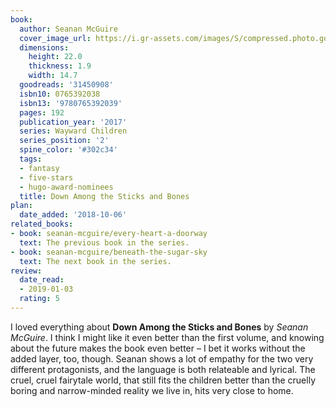 ```yaml
---
book:
  author: Seanan McGuire
  cover_image_url: https://i.gr-assets.com/images/S/compressed.photo.goodreads.com/books/1473685781l/31450908.jpg
  dimensions:
    height: 22.0
    thickness: 1.9
    width: 14.7
  goodreads: '31450908'
  isbn10: 0765392038
  isbn13: '9780765392039'
  pages: 192
  publication_year: '2017'
  series: Wayward Children
  series_position: '2'
  spine_color: '#302c34'
  tags:
  - fantasy
  - five-stars
  - hugo-award-nominees
  title: Down Among the Sticks and Bones
plan:
  date_added: '2018-10-06'
related_books:
- book: seanan-mcguire/every-heart-a-doorway
  text: The previous book in the series.
- book: seanan-mcguire/beneath-the-sugar-sky
  text: The next book in the series.
review:
  date_read:
  - 2019-01-03
  rating: 5
---
```


I loved everything about **Down Among the Sticks and Bones** by *Seanan McGuire*. I think I might like it even better
than the first volume, and knowing about the future makes the book even better – I bet it works without the added layer,
too, though. Seanan shows a lot of empathy for the two very different protagonists, and the language is both relateable
and lyrical. The cruel, cruel fairytale world, that still fits the children better than the cruelly boring and
narrow-minded reality we live in, hits very close to home.
